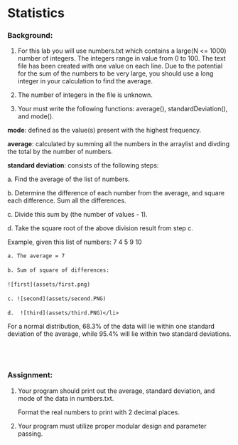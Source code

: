 # Statistics


### Background: 
1. For this lab you will use numbers.txt which contains a large(N <= 1000) number of integers. The integers range in value from 0 to 100. The text file has been created with one value on each line. Due to the potential for the sum of the numbers to be very large, you should use a long integer in your calculation to find the average.

2. The number of integers in the file is unknown.

3. Your must write the following functions: average(), standardDeviation(), and mode().  

**mode**: defined as the value(s) present with the highest frequency.

**average**: calculated by summing all the numbers in the arraylist and divding the total by the number of numbers.

**standard deviation**: consists of the following steps:

a. Find the average of the list of numbers. 

b. Determine the difference of each number from the average, and square each difference. Sum all the differences. 
		
c. Divide this sum by (the number of values - 1). 
		
d. Take the square root of the above division result from step c. 

Example, given this list of numbers: 7 4 5 9 10
   
	a. The average = 7 

	b. Sum of square of differences: 

   	![first](assets/first.png)

	c. ![second](assets/second.PNG)

	d.  ![third](assets/third.PNG)</li>

For a normal distribution, 68.3% of the data will lie within one standard deviation of the average, while 95.4% will lie within two standard deviations. 
<br></br><br></br>
### Assignment: 
1. Your program should print out the average, standard deviation, and mode of the data in numbers.txt.  

	Format the real numbers to print with 2 decimal places. 

2. Your program must utilize proper modular design and parameter passing. 

  
